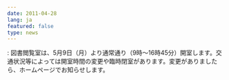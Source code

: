 ```yaml
---
date: 2011-04-28
lang: ja
featured: false
type: news
---
```

: 
図書閲覧室は、5月9日（月）より通常通り（9時～16時45分）開室します。交通状況等によっては開室時間の変更や臨時閉室があります。変更がありましたら、ホームページでお知らせします。<br/>
